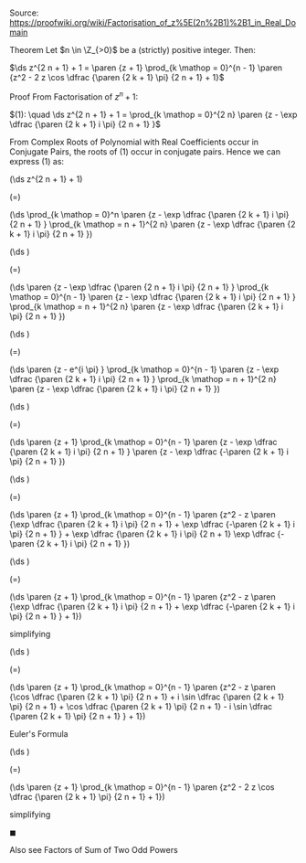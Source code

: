 # 

Source: https://proofwiki.org/wiki/Factorisation_of_z%5E(2n%2B1)%2B1_in_Real_Domain

Theorem
Let $n \in \Z_{>0}$ be a (strictly) positive integer.
Then:

$\ds z^{2 n + 1} + 1 = \paren {z + 1} \prod_{k \mathop = 0}^{n - 1} \paren {z^2 - 2 z \cos \dfrac {\paren {2 k + 1} \pi} {2 n + 1} + 1}$


Proof
From Factorisation of $z^n + 1$:

$(1): \quad \ds z^{2 n + 1} + 1 = \prod_{k \mathop = 0}^{2 n} \paren {z - \exp \dfrac {\paren {2 k + 1} i \pi} {2 n + 1} }$

From Complex Roots of Polynomial with Real Coefficients occur in Conjugate Pairs, the roots of $(1)$ occur in conjugate pairs.
Hence we can express $(1)$ as:














\(\ds z^{2 n + 1} + 1\)

\(=\)







\(\ds \prod_{k \mathop = 0}^n \paren {z - \exp \dfrac {\paren {2 k + 1} i \pi} {2 n + 1} } \prod_{k \mathop = n + 1}^{2 n} \paren {z - \exp \dfrac {\paren {2 k + 1} i \pi} {2 n + 1} }\)




















\(\ds \)

\(=\)







\(\ds \paren {z - \exp \dfrac {\paren {2 n + 1} i \pi} {2 n + 1} } \prod_{k \mathop = 0}^{n - 1} \paren {z - \exp \dfrac {\paren {2 k + 1} i \pi} {2 n + 1} } \prod_{k \mathop = n + 1}^{2 n} \paren {z - \exp \dfrac {\paren {2 k + 1} i \pi} {2 n + 1} }\)




















\(\ds \)

\(=\)







\(\ds \paren {z - e^{i \pi} } \prod_{k \mathop = 0}^{n - 1} \paren {z - \exp \dfrac {\paren {2 k + 1} i \pi} {2 n + 1} } \prod_{k \mathop = n + 1}^{2 n} \paren {z - \exp \dfrac {\paren {2 k + 1} i \pi} {2 n + 1} }\)




















\(\ds \)

\(=\)







\(\ds \paren {z + 1} \prod_{k \mathop = 0}^{n - 1} \paren {z - \exp \dfrac {\paren {2 k + 1} i \pi} {2 n + 1} } \paren {z - \exp \dfrac {-\paren {2 k + 1} i \pi} {2 n + 1} }\)




















\(\ds \)

\(=\)







\(\ds \paren {z + 1} \prod_{k \mathop = 0}^{n - 1} \paren {z^2 - z \paren {\exp \dfrac {\paren {2 k + 1} i \pi} {2 n + 1} + \exp \dfrac {-\paren {2 k + 1} i \pi} {2 n + 1} } + \exp \dfrac {\paren {2 k + 1} i \pi} {2 n + 1} \exp \dfrac {-\paren {2 k + 1} i \pi} {2 n + 1} }\)




















\(\ds \)

\(=\)







\(\ds \paren {z + 1} \prod_{k \mathop = 0}^{n - 1} \paren {z^2 - z \paren {\exp \dfrac {\paren {2 k + 1} i \pi} {2 n + 1} + \exp \dfrac {-\paren {2 k + 1} i \pi} {2 n + 1} } + 1}\)





simplifying














\(\ds \)

\(=\)







\(\ds \paren {z + 1} \prod_{k \mathop = 0}^{n - 1} \paren {z^2 - z \paren {\cos \dfrac {\paren {2 k + 1} \pi} {2 n + 1} + i \sin \dfrac {\paren {2 k + 1} \pi} {2 n + 1} + \cos \dfrac {\paren {2 k + 1} \pi} {2 n + 1} - i \sin \dfrac {\paren {2 k + 1} \pi} {2 n + 1} } + 1}\)





Euler's Formula














\(\ds \)

\(=\)







\(\ds \paren {z + 1} \prod_{k \mathop = 0}^{n - 1} \paren {z^2 - 2 z \cos \dfrac {\paren {2 k + 1} \pi} {2 n + 1} + 1}\)





simplifying



$\blacksquare$


Also see
Factors of Sum of Two Odd Powers




